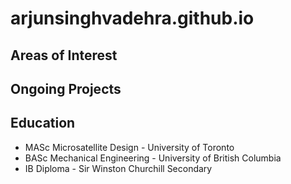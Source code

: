 # arjunsinghvadehra.github.io

## Areas of Interest


## Ongoing Projects


## Education 
- MASc Microsatellite Design - University of Toronto
- BASc Mechanical Engineering - University of British Columbia
- IB Diploma - Sir Winston Churchill Secondary

